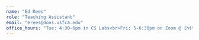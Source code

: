 ```yaml
---
name: "Ed Rees"
role: "Teaching Assistant"
email: "erees@dons.usfca.edu"
office_hours: "Tue: 4:30-6pm in CS Labs<br>Fri: 5-6:30pm on Zoom @ [https://usfca.zoom.us/j/92383473074](https://usfca.zoom.us/j/92383473074)"
---
```

